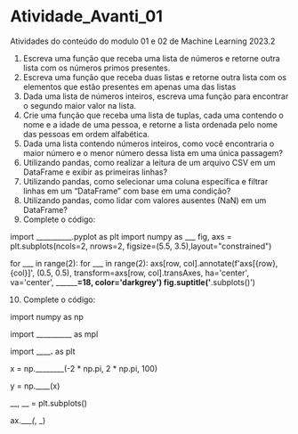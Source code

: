 # Atividade_Avanti_01
Atividades do conteúdo do modulo 01 e 02 de Machine Learning 2023.2

1. Escreva uma função que receba uma lista de números e retorne outra lista com os números primos presentes.
2. Escreva uma função que receba duas listas e retorne outra lista com os elementos que estão presentes em apenas uma das listas
3. Dada uma lista de números inteiros, escreva uma função para encontrar o segundo maior valor na lista.
4. Crie uma função que receba uma lista de tuplas, cada uma contendo o nome e a idade de uma pessoa, e retorne a lista ordenada pelo nome das pessoas em ordem alfabética.
5. Dada uma lista contendo números inteiros, como você encontraria o maior número e o menor número dessa lista em uma única passagem?
6. Utilizando pandas, como realizar a leitura de um arquivo CSV em um DataFrame e exibir as primeiras linhas?
7. Utilizando pandas, como selecionar uma coluna específica e filtrar linhas em um “DataFrame” com base em uma condição?
8. Utilizando pandas, como lidar com valores ausentes (NaN) em um DataFrame?
9. Complete o código:



import __________.pyplot as plt
import numpy as ___
fig, axs = plt.subplots(ncols=2, nrows=2, figsize=(5.5, 3.5),layout="constrained")

for ___ in range(2):
for ___ in range(2):
axs[row, col].annotate(f'axs[{row}, {col}]', (0.5, 0.5),
transform=axs[row, col].transAxes,
ha='center', va='center', ________=18,
color='darkgrey')
fig.suptitle('__.subplots()')



10. Complete o código:


import numpy as np

import __________ as mpl

import __________.______ as plt


x = np.________(-2 * np.pi, 2 * np.pi, 100)

y = np.____(x)


__, __ = plt.subplots()

ax.____(_, _)
